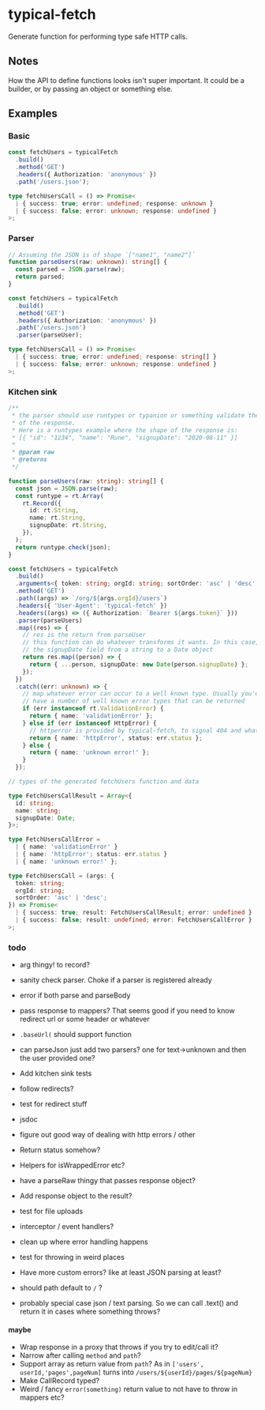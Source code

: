 # typical-fetch

Generate function for performing type safe HTTP calls.

## Notes

How the API to define functions looks isn't super important. It could be a
builder, or by passing an object or something else.

## Examples

### Basic

```typescript
const fetchUsers = typicalFetch
  .build()
  .method('GET')
  .headers({ Authorization: 'anonymous' })
  .path('/users.json');

type fetchUsersCall = () => Promise<
  | { success: true; error: undefined; response: unknown }
  | { success: false; error: unknown; response: undefined }
>;
```

### Parser

```typescript
// Assuming the JSON is of shape `["name1", "name2"]`
function parseUsers(raw: unknown): string[] {
  const parsed = JSON.parse(raw);
  return parsed;
}

const fetchUsers = typicalFetch
  .build()
  .method('GET')
  .headers({ Authorization: 'anonymous' })
  .path('/users.json')
  .parser(parseUser);

type fetchUsersCall = () => Promise<
  | { success: true; error: undefined; response: string[] }
  | { success: false; error: unknown; response: undefined }
>;
```

### Kitchen sink

```typescript
/**
 * the parser should use runtypes or typanion or something validate the  body
 * of the response.
 * Here is a runtypes example where the shape of the response is:
 * [{ "id": "1234", "name": "Rune", "signupDate": "2020-08-11" }]
 *
 * @param raw
 * @returns
 */

function parseUsers(raw: string): string[] {
  const json = JSON.parse(raw);
  const runtype = rt.Array(
    rt.Record({
      id: rt.String,
      name: rt.String,
      signupDate: rt.String,
    }),
  );
  return runtype.check(json);
}

const fetchUsers = typicalFetch
  .build()
  .arguments<{ token: string; orgId: string; sortOrder: 'asc' | 'desc' }>()
  .method('GET')
  .path((args) => `/org/${args.orgId}/users`)
  .headers({ 'User-Agent': 'typical-fetch' })
  .headers((args) => ({ Authorization: `Bearer ${args.token}` }))
  .parser(parseUsers)
  .map((res) => {
    // res is the return from parseUser
    // this function can do whatever transforms it wants. In this case, convert
    // the signupDate field from a string to a Date object
    return res.map((person) => {
      return { ...person, signupDate: new Date(person.signupDate) };
    });
  })
  .catch((err: unknown) => {
    // map whatever error can occur to a well known type. Usually you'd
    // have a number of well known error types that can be returned
    if (err instanceof rt.ValidationError) {
      return { name: 'validationError' };
    } else if (err instanceof HttpError) {
      // httperror is provided by typical-fetch, to signal 404 and whatever
      return { name: 'httpError', status: err.status };
    } else {
      return { name: 'unknown error!' };
    }
  });

// types of the generated fetchUsers function and data

type FetchUsersCallResult = Array<{
  id: string;
  name: string;
  signupDate: Date;
}>;

type FetchUsersCallError =
  | { name: 'validationError' }
  | { name: 'httpError'; status: err.status }
  | { name: 'unknown error!' };

type FetchUsersCall = (args: {
  token: string;
  orgId: string;
  sortOrder: 'asc' | 'desc';
}) => Promise<
  | { success: true; result: FetchUsersCallResult; error: undefined }
  | { success: false; result: undefined; error: FetchUsersCallError }
>;
```

### todo

- arg thingy! to record?

- sanity check parser. Choke if a parser is registered already
- error if both parse and parseBody
- pass response to mappers? That seems good if you need to know redirect url or
  some header or whatever
- `.baseUrl(` should support function
- can parseJson just add two parsers? one for text->unknown and then the user
  provided one?
- Add kitchen sink tests
- follow redirects?
- test for redirect stuff
- jsdoc
- figure out good way of dealing with http errors / other
- Return status somehow?
- Helpers for isWrappedError etc?
- have a parseRaw thingy that passes response object?
- Add response object to the result?
- test for file uploads
- interceptor / event handlers?
- clean up where error handling happens
- test for throwing in weird places
- Have more custom errors? like at least JSON parsing at least?
- should path default to `/` ?
- probably special case json / text parsing. So we can call .text() and return
  it in cases where something throws?

#### maybe

- Wrap response in a proxy that throws if you try to edit/call it?
- Narrow after calling `method` and `path`?
- Support array as return value from `path`? As in
  `['users', userId,'pages',pageNum]` turns into
  `/users/${userId}/pages/${pageNum}`
- Make CallRecord typed?
- Weird / fancy `error(something)` return value to not have to throw in mappers
  etc?
